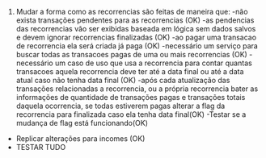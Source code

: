 1. Mudar a forma como as recorrencias são feitas de maneira que:
-não exista transações pendentes para as recorrencias (OK)
-as pendencias das recorrencias vão ser exibidas baseada em lógica sem dados salvos e devem ignorar recorrencias finalizadas (OK)
-ao pagar uma transacao de recorrencia ela será criada já paga (OK)
-necessário um serviço para buscar todas as transacoes pagas de uma ou mais recorrencias (OK)
-necessário um caso de uso que usa a recorrencia para contar quantas transacoes aquela recorrencia deve ter até a data final ou até a data atual caso não tenha data final (OK)
-após cada atualização das transações relacionadas a recorrencia, ou a própria recorrencia bater as informações de quantidade de transações pagas e transações totais daquela ocorrencia, se todas estiverem pagas alterar a flag da recorrencia para finalizada caso ela tenha data final(OK)
-Testar se a mudança de flag está funcionando(OK)
- Replicar alterações para incomes (OK)
- TESTAR TUDO


